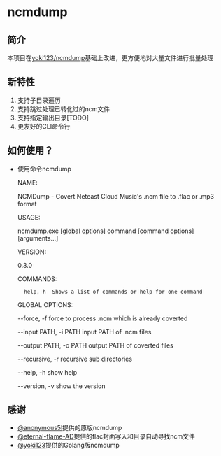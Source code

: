 # ncmdump

## 简介

本项目在[yoki123/ncmdump](https://github.com/yoki123/ncmdump)基础上改进，更方便地对大量文件进行批量处理

## 新特性

1. 支持子目录遍历
2. 支持跳过处理已转化过的ncm文件
3. 支持指定输出目录[TODO]
4. 更友好的CLI命令行

## 如何使用？

- 使用命令ncmdump

    NAME:

    NCMDump - Covert Neteast Cloud Music's .ncm file to .flac or .mp3 format

    USAGE:

    ncmdump.exe [global options] command [command options] [arguments...]

    VERSION:

    0.3.0

    COMMANDS:

        help, h  Shows a list of commands or help for one command

    GLOBAL OPTIONS:

    --force, -f             force to process .ncm which is already coverted

    --input PATH, -i PATH   input PATH of .ncm files

    --output PATH, -o PATH  output PATH of coverted files

    --recursive, -r         recursive sub directories

    --help, -h              show help

    --version, -v           show the version    

## 感谢

- [@anonymous5l](https://github.com/anonymous5l)提供的原版ncmdump
- [@eternal-flame-AD](https://github.com/eternal-flame-AD)提供的flac封面写入和目录自动寻找ncm文件
- [@yoki123](https://github.com/yoki123)提供的Golang版ncmdump